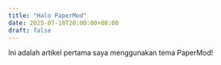 ```yaml
---
title: "Halo PaperMod"
date: 2025-07-18T20:00:00+08:00
draft: false
---
```


Ini adalah artikel pertama saya menggunakan tema PaperMod!
